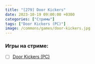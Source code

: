```yaml
---
title: "[279] Door Kickers"
date: 2023-10-19 09:00:00 +0300
categories: ["Стримы"]
tags: ["Door Kickers (PC)"]
image: /commons/games/door-kickers.jpg
---
```


### Игры на стриме:
+ [ ] [Door Kickers (PC)](/tags/door-kickers-pc)
